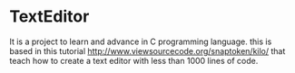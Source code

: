 # TextEditor
It is a project to learn and advance in C programming language. this is based in this tutorial http://www.viewsourcecode.org/snaptoken/kilo/ that teach how to create a text editor with less than 1000 lines of code.
